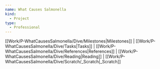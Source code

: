 ```yaml
---
name: What Causes Salmonella
kind:
  - Project
type:
  - Professional
---
```


[[Work/P-WhatCausesSalmonella/Dive/Milestones|Milestones]] | [[Work/P-WhatCausesSalmonella/Dive/Tasks|Tasks]] | [[Work/P-WhatCausesSalmonella/Dive/References|References]] | [[Work/P-WhatCausesSalmonella/Dive/Reading|Reading]] | [[Work/P-WhatCausesSalmonella/Dive/Scratch/_Scratch|_Scratch]]



